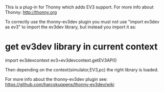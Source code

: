This is a plug-in for Thonny which adds EV3 support. 
For more info about Thonny: http://thonny.org

To correctly use the thonny-ev3dev plugin you must not use "import ev3dev as ev3" to import the ev3dev library, but instead you import it as:

   # get ev3dev library in current context
   import ev3devcontext
   ev3=ev3devcontext.getEV3API()
   
Then depending on the context(simulator,EV3,pc) the right library is loaded.   

For more info about the thonny-ev3dev plugin see:
  https://github.com/harcokuppens/thonny-ev3dev/wiki

